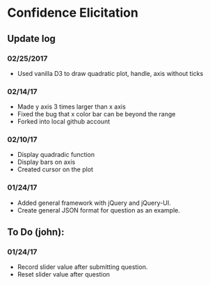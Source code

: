 #  Confidence Elicitation

## Update log

### 02/25/2017
- Used vanilla D3 to draw quadratic plot, handle, axis without ticks

### 02/14/17
- Made y axis 3 times larger than x axis
- Fixed the bug that x color bar can be beyond the range
- Forked into local github account

### 02/10/17
- Display quadradic function
- Display bars on axis
- Created cursor on the plot

### 01/24/17
- Added general framework with jQuery and jQuery-UI.
- Create general JSON format for question as an example.

## To Do (john):

### 01/24/17
- Record slider value after submitting question.
- Reset slider value after question
